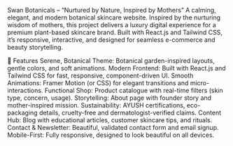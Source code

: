 Swan Botanicals – “Nurtured by Nature, Inspired by Mothers”
A calming, elegant, and modern botanical skincare website. Inspired by the nurturing wisdom of mothers, this project delivers a luxury digital experience for a premium plant-based skincare brand. Built with React.js and Tailwind CSS, it’s responsive, interactive, and designed for seamless e-commerce and beauty storytelling.

🌱 Features
Serene, Botanical Theme: Botanical garden-inspired layouts, gentle colors, and soft animations.
Modern Frontend: Built with React.js and Tailwind CSS for fast, responsive, component-driven UI.
Smooth Animations: Framer Motion (or CSS) for elegant transitions and micro-interactions.
Functional Shop: Product catalogue with real-time filters (skin type, concern, usage).
Storytelling: About page with founder story and mother-inspired mission.
Sustainability: AYUSH certifications, eco-packaging details, cruelty-free and dermatologist-verified claims.
Content Hub: Blog with educational articles, customer skincare tips, and rituals.
Contact & Newsletter: Beautiful, validated contact form and email signup.
Mobile-First: Fully responsive, designed to look beautiful on all devices.
